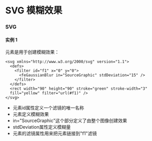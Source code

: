 # SVG 模糊效果
### SVG <feGaussianBlur>
#### 实例 1
<feGaussianBlur> 元素是用于创建模糊效果：

```
<svg xmlns="http://www.w3.org/2000/svg" version="1.1">
  <defs>
    <filter id="f1" x="0" y="0">
      <feGaussianBlur in="SourceGraphic" stdDeviation="15" />
    </filter>
  </defs>
  <rect width="90" height="90" stroke="green" stroke-width="3"
  fill="yellow" filter="url(#f1)" />
</svg>
```

- <filter>元素id属性定义一个滤镜的唯一名称
- <feGaussianBlur>元素定义模糊效果
- in="SourceGraphic"这个部分定义了由整个图像创建效果
- stdDeviation属性定义模糊量
- <rect>元素的滤镜属性用来把元素链接到"f1"滤镜